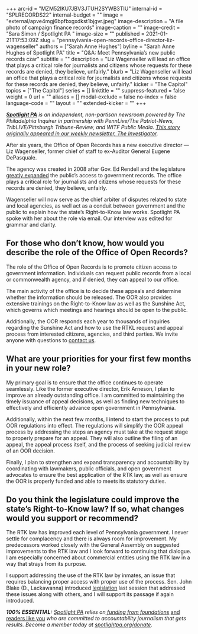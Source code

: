 +++
arc-id = "MZM52IKU7JBV3JTUH2SYWB3TIU"
internal-id = "SPLRECORDS22"
internal-budget = ""
image = "external/apve4mgj6bpfbxgxdkst1bjgvr.jpeg"
image-description = "A file photo of campaign finance records"
image-caption = ""
image-credit = "Sara Simon / Spotlight PA "
image-size = ""
published = 2021-01-21T17:53:09Z
slug = "pennsylvania-open-records-office-director-liz-wagenseller"
authors = ["Sarah Anne Hughes"]
byline = "Sarah Anne Hughes of Spotlight PA"
title = "Q&A: Meet Pennsylvania’s new public records czar"
subtitle = ""
description = "Liz Wagenseller will lead an office that plays a critical role for journalists and citizens whose requests for these records are denied, they believe, unfairly."
blurb = "Liz Wagenseller will lead an office that plays a critical role for journalists and citizens whose requests for these records are denied, they believe, unfairly."
kicker = "The Capitol"
topics = ["The Capitol"]
series = []
linktitle = ""
suppress-featured = false
weight = 0
url = ""
aliases = []
modal-exclude = false
no-index = false
language-code = ""
layout = ""
extended-kicker = ""
+++

<a href="https://www.spotlightpa.org/"><i><b>Spotlight PA</b></i></a><i> is an independent, non-partisan newsroom powered by The Philadelphia Inquirer in partnership with PennLive/The Patriot-News, TribLIVE/Pittsburgh Tribune-Review, and WITF Public Media. </i><a href="https://www.spotlightpa.org/newsletters" target=_blank><i>This story originally appeared in our weekly newsletter, The Investigator</i></a><i>.</i>

After six years, the Office of Open Records has a new executive director — Liz Wagenseller, former chief of staff to ex-Auditor General Eugene DePasquale.

The agency was created in 2008 after Gov. Ed Rendell and the legislature <a href="https://www.govtech.com/security/Director-Appointed-to-Pennsylvania-Office-of-Open_Records.html" target=_blank>greatly expanded</a> the public’s access to government records. The office plays a critical role for journalists and citizens whose requests for these records are denied, they believe, unfairly.

Wagenseller will now serve as the chief arbiter of disputes related to state and local agencies, as well act as a conduit between government and the public to explain how the state’s Right-to-Know law works. Spotlight PA spoke with her about the role via email. Our interview was edited for grammar and clarity.

## For those who don’t know, how would you describe the role of the Office of Open Records?

The role of the Office of Open Records is to promote citizen access to government information. Individuals can request public records from a local or commonwealth agency, and if denied, they can appeal to our office.

The main activity of the office is to decide these appeals and determine whether the information should be released. The OOR also provides extensive trainings on the Right-to-Know law as well as the Sunshine Act, which governs which meetings and hearings should be open to the public.

Additionally, the OOR responds each year to thousands of inquiries regarding the Sunshine Act and how to use the RTKL request and appeal process from interested citizens, agencies, and third parties. We invite anyone with questions to <a href="https://www.openrecords.pa.gov/" target=_blank>contact us</a>.

<script src="https://www.spotlightpa.org/embed.js" async></script><div data-spl-embed-version="1" data-spl-src="https://www.spotlightpa.org/embeds/donate/?teaser_text=Spotlight%20PA%20provides%20essential%2C%20public-service%20journalism%20thanks%20to%20readers%20like%20you.%20Help%20us%20continue%20that%20work."></div>


## What are your priorities for your first few months in your new role?

My primary goal is to ensure that the office continues to operate seamlessly. Like the former executive director, Erik Arneson, I plan to improve an already outstanding office. I am committed to maintaining the timely issuance of appeal decisions, as well as finding new techniques to effectively and efficiently advance open government in Pennsylvania.

Additionally, within the next few months, I intend to start the process to put OOR regulations into effect. The regulations will simplify the OOR appeal process by addressing the steps an agency must take at the request stage to properly prepare for an appeal. They will also outline the filing of an appeal, the appeal process itself, and the process of seeking judicial review of an OOR decision.

Finally, I plan to strengthen and expand transparency and accountability by coordinating with lawmakers, public officials, and open government advocates to ensure the best application of the RTK law, as well as ensure the OOR is properly funded and able to meets its statutory duties.

## Do you think the legislature could improve the state’s Right-to-Know law? If so, what changes would you support or recommend?

The RTK law has improved each level of Pennsylvania government. I never settle for complacency and there is always room for improvement. My predecessors worked closely with the General Assembly on suggested improvements to the RTK law and I look forward to continuing that dialogue. I am especially concerned about commercial entities using the RTK law in a way that strays from its purpose.

I support addressing the use of the RTK law by inmates, an issue that requires balancing proper access with proper use of the process. Sen. John Blake (D., Lackawanna) introduced <a href="https://www.legis.state.pa.us/cfdocs/Legis/CSM/showMemoPublic.cfm?chamber=S&SPick=20210&cosponId=33176">legislation</a> last session that addressed these issues along with others, and I will support its passage if again introduced.

<i><b>100% ESSENTIAL:</b></i><i> </i><a href="https://www.spotlightpa.org/"><i>Spotlight PA</i></a><i> relies on</i><a href="https://www.spotlightpa.org/support"><i> funding from foundations</i></a><i> </i><a href="https://www.spotlightpa.org/support">and readers like you</a><i> who are committed to accountability journalism that gets results. Become a member today at </i><a href="/donate?campaign=701Dn000000YgovIAC"><i>spotlightpa.org/donate</i></a><i>.</i>
